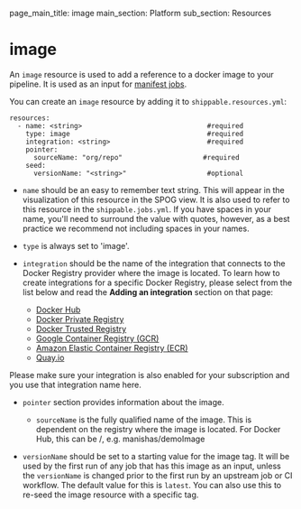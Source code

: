 page_main_title: image
main_section: Platform
sub_section: Resources

# image
An `image` resource is used to add a reference to a docker image to your pipeline. It is used as an input for [manifest jobs](job-manifest/).

You can create an `image` resource by adding it to `shippable.resources.yml`:

```
resources:
  - name: <string>                           	 #required
    type: image                               	 #required
    integration: <string>                   	 #required
    pointer:
      sourceName: "org/repo"                    #required
    seed:
      versionName: "<string>"                	 #optional
```

* `name` should be an easy to remember text string. This will appear in the visualization of this resource in the SPOG view. It is also used to refer to this resource in the `shippable.jobs.yml`. If you have spaces in your name, you'll need to surround the value with quotes, however, as a best practice we recommend not including spaces in your names.

* `type` is always set to 'image'.

* `integration` should be the name of the integration that connects to the Docker Registry provider where the image is located. To learn how to create integrations for a specific Docker Registry, please select from the list below and read the **Adding an integration** section on that page:

	- [Docker Hub](int-docker-hub/)
	- [Docker Private Registry](int-docker-trusted-registry/)
	- [Docker Trusted Registry](int-docker-trusted-registry/)
	- [Google Container Registry (GCR)](int-gcr/)
	- [Amazon Elastic Container Registry (ECR)](int-amazon-ecr/)
	- [Quay.io](int-quay/)

Please make sure your integration is also enabled for your subscription and you use that integration name here.

* `pointer` section provides information about the image.
	* `sourceName` is the fully qualified name of the image. This is dependent on the registry where the image is located. For Docker Hub, this can be <repo name>/<image name>, e.g. manishas/demoImage

* `versionName` should be set to a starting value for the image tag. It will be used by the first run of any job that has this image as an input, unless the `versionName` is changed prior to the first run by an upstream job or CI workflow. The default value for this is `latest`. You can also use this to re-seed the image resource with a specific tag.
